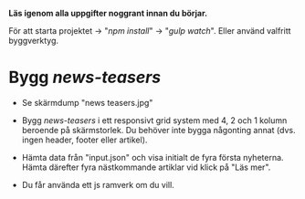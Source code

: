 **Läs igenom alla uppgifter noggrant innan du börjar.**

För att starta projektet -> "*npm install*" -> "*gulp watch*". Eller använd valfritt byggverktyg.

# Bygg *news-teasers*
- Se skärmdump "news teasers.jpg"

- Bygg *news-teasers* i ett responsivt grid system med 4, 2 och 1 kolumn beroende på skärmstorlek. Du behöver inte bygga någonting annat (dvs. ingen header, footer eller artikel).

- Hämta data från "input.json" och visa initialt de fyra första nyheterna. Hämta därefter fyra nästkommande artiklar vid klick på "Läs mer".
  
- Du får använda ett js ramverk om du vill.
